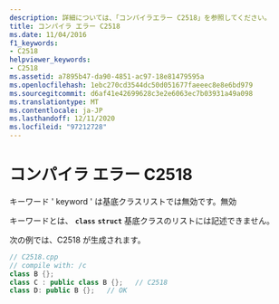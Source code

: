 ```yaml
---
description: 詳細については、「コンパイラエラー C2518」を参照してください。
title: コンパイラ エラー C2518
ms.date: 11/04/2016
f1_keywords:
- C2518
helpviewer_keywords:
- C2518
ms.assetid: a7895b47-da90-4851-ac97-18e81479595a
ms.openlocfilehash: 1ebc270cd3544dc50d051677faeeec8e8e6bd979
ms.sourcegitcommit: d6af41e42699628c3e2e6063ec7b03931a49a098
ms.translationtype: MT
ms.contentlocale: ja-JP
ms.lasthandoff: 12/11/2020
ms.locfileid: "97212728"
---
```

# <a name="compiler-error-c2518"></a>コンパイラ エラー C2518

キーワード ' keyword ' は基底クラスリストでは無効です。無効

キーワードとは、 **`class`** **`struct`** 基底クラスのリストには記述できません。

次の例では、C2518 が生成されます。

```cpp
// C2518.cpp
// compile with: /c
class B {};
class C : public class B {};   // C2518
class D: public B {};   // OK
```
